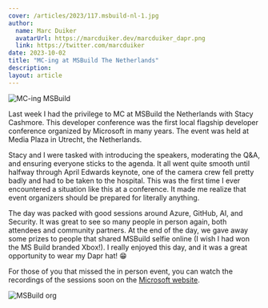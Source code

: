 ```yaml
---
cover: /articles/2023/117.msbuild-nl-1.jpg
author:
  name: Marc Duiker
  avatarUrl: https://marcduiker.dev/marcduiker_dapr.png
  link: https://twitter.com/marcduiker
date: 2023-10-02
title: "MC-ing at MSBuild The Netherlands"
description:
layout: article
---
```


![MC-ing MSBuild](/articles/2023/117.msbuild-nl-1.jpg)

Last week I had the privilege to MC at MSBuild the Netherlands with Stacy Cashmore. This developer conference was the first local flagship developer conference organized by Microsoft in many years. The event was held at Media Plaza in Utrecht, the Netherlands.

Stacy and I were tasked with introducing the speakers, moderating the Q&A, and ensuring everyone sticks to the agenda. It all went quite smooth until halfway through April Edwards keynote, one of the camera crew fell pretty badly and had to be taken to the hospital. This was the first time I ever encountered a situation like this at a conference. It made me realize that event organizers should be prepared for literally anything.

The day was packed with good sessions around Azure, GitHub, AI, and Security. It was great to see so many people in person again, both attendees and community partners. At the end of the day, we gave away some prizes to people that shared MSBuild selfie online (I wish I had won the MS Build branded Xbox!). I really enjoyed this day, and it was a great opportunity to wear my Dapr hat! 😁

For those of you that missed the in person event, you can watch the recordings of the sessions soon on the [Microsoft website](https://pulse.microsoft.com/nl-nl/microsoft-build-nl/).

![MSBuild org](/articles/2023/117.msbuild-nl-2.jpg)